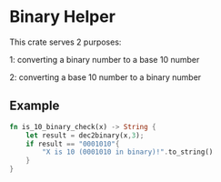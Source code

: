 # Binary Helper
This crate serves 2 purposes:

1: converting a binary number to a base 10 number

2: converting a base 10 number to a binary number


## Example
```rust
fn is_10_binary_check(x) -> String {
    let result = dec2binary(x,3);
    if result == "0001010"{
        "X is 10 (0001010 in binary)!".to_string()
    }
}
```
